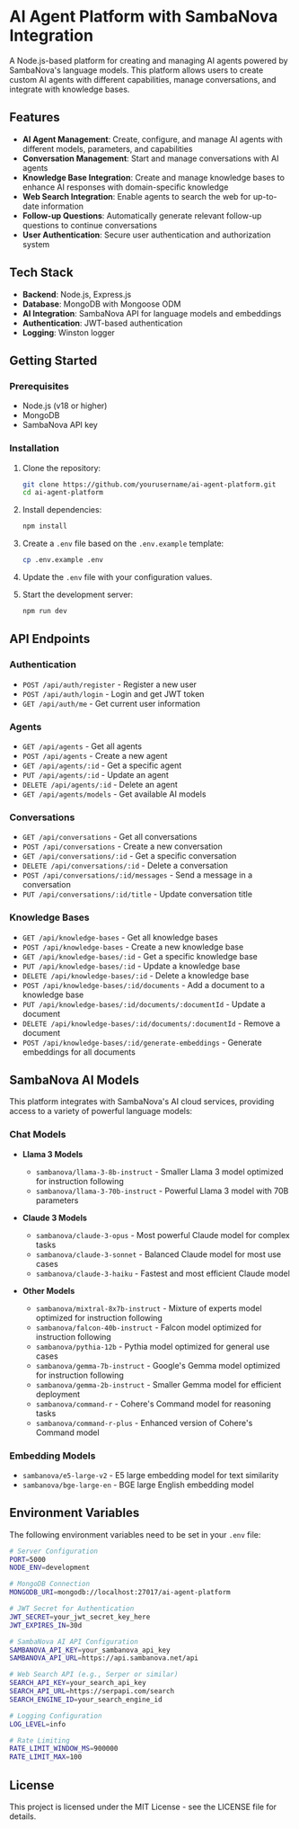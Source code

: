 # AI Agent Platform with SambaNova Integration

A Node.js-based platform for creating and managing AI agents powered by SambaNova's language models. This platform allows users to create custom AI agents with different capabilities, manage conversations, and integrate with knowledge bases.

## Features

- **AI Agent Management**: Create, configure, and manage AI agents with different models, parameters, and capabilities
- **Conversation Management**: Start and manage conversations with AI agents
- **Knowledge Base Integration**: Create and manage knowledge bases to enhance AI responses with domain-specific knowledge
- **Web Search Integration**: Enable agents to search the web for up-to-date information
- **Follow-up Questions**: Automatically generate relevant follow-up questions to continue conversations
- **User Authentication**: Secure user authentication and authorization system

## Tech Stack

- **Backend**: Node.js, Express.js
- **Database**: MongoDB with Mongoose ODM
- **AI Integration**: SambaNova API for language models and embeddings
- **Authentication**: JWT-based authentication
- **Logging**: Winston logger

## Getting Started

### Prerequisites

- Node.js (v18 or higher)
- MongoDB
- SambaNova API key

### Installation

1. Clone the repository:

   ```bash
   git clone https://github.com/yourusername/ai-agent-platform.git
   cd ai-agent-platform
   ```

2. Install dependencies:

   ```bash
   npm install
   ```

3. Create a `.env` file based on the `.env.example` template:

   ```bash
   cp .env.example .env
   ```

4. Update the `.env` file with your configuration values.

5. Start the development server:

   ```bash
   npm run dev
   ```

## API Endpoints

### Authentication

- `POST /api/auth/register` - Register a new user
- `POST /api/auth/login` - Login and get JWT token
- `GET /api/auth/me` - Get current user information

### Agents

- `GET /api/agents` - Get all agents
- `POST /api/agents` - Create a new agent
- `GET /api/agents/:id` - Get a specific agent
- `PUT /api/agents/:id` - Update an agent
- `DELETE /api/agents/:id` - Delete an agent
- `GET /api/agents/models` - Get available AI models

### Conversations

- `GET /api/conversations` - Get all conversations
- `POST /api/conversations` - Create a new conversation
- `GET /api/conversations/:id` - Get a specific conversation
- `DELETE /api/conversations/:id` - Delete a conversation
- `POST /api/conversations/:id/messages` - Send a message in a conversation
- `PUT /api/conversations/:id/title` - Update conversation title

### Knowledge Bases

- `GET /api/knowledge-bases` - Get all knowledge bases
- `POST /api/knowledge-bases` - Create a new knowledge base
- `GET /api/knowledge-bases/:id` - Get a specific knowledge base
- `PUT /api/knowledge-bases/:id` - Update a knowledge base
- `DELETE /api/knowledge-bases/:id` - Delete a knowledge base
- `POST /api/knowledge-bases/:id/documents` - Add a document to a knowledge base
- `PUT /api/knowledge-bases/:id/documents/:documentId` - Update a document
- `DELETE /api/knowledge-bases/:id/documents/:documentId` - Remove a document
- `POST /api/knowledge-bases/:id/generate-embeddings` - Generate embeddings for all documents

## SambaNova AI Models

This platform integrates with SambaNova's AI cloud services, providing access to a variety of powerful language models:

### Chat Models

- **Llama 3 Models**
  - `sambanova/llama-3-8b-instruct` - Smaller Llama 3 model optimized for instruction following
  - `sambanova/llama-3-70b-instruct` - Powerful Llama 3 model with 70B parameters

- **Claude 3 Models**
  - `sambanova/claude-3-opus` - Most powerful Claude model for complex tasks
  - `sambanova/claude-3-sonnet` - Balanced Claude model for most use cases
  - `sambanova/claude-3-haiku` - Fastest and most efficient Claude model

- **Other Models**
  - `sambanova/mixtral-8x7b-instruct` - Mixture of experts model optimized for instruction following
  - `sambanova/falcon-40b-instruct` - Falcon model optimized for instruction following
  - `sambanova/pythia-12b` - Pythia model optimized for general use cases
  - `sambanova/gemma-7b-instruct` - Google's Gemma model optimized for instruction following
  - `sambanova/gemma-2b-instruct` - Smaller Gemma model for efficient deployment
  - `sambanova/command-r` - Cohere's Command model for reasoning tasks
  - `sambanova/command-r-plus` - Enhanced version of Cohere's Command model

### Embedding Models

- `sambanova/e5-large-v2` - E5 large embedding model for text similarity
- `sambanova/bge-large-en` - BGE large English embedding model

## Environment Variables

The following environment variables need to be set in your `.env` file:

```bash
# Server Configuration
PORT=5000
NODE_ENV=development

# MongoDB Connection
MONGODB_URI=mongodb://localhost:27017/ai-agent-platform

# JWT Secret for Authentication
JWT_SECRET=your_jwt_secret_key_here
JWT_EXPIRES_IN=30d

# SambaNova AI API Configuration
SAMBANOVA_API_KEY=your_sambanova_api_key
SAMBANOVA_API_URL=https://api.sambanova.net/api

# Web Search API (e.g., Serper or similar)
SEARCH_API_KEY=your_search_api_key
SEARCH_API_URL=https://serpapi.com/search
SEARCH_ENGINE_ID=your_search_engine_id

# Logging Configuration
LOG_LEVEL=info

# Rate Limiting
RATE_LIMIT_WINDOW_MS=900000
RATE_LIMIT_MAX=100
```

## License

This project is licensed under the MIT License - see the LICENSE file for details.

